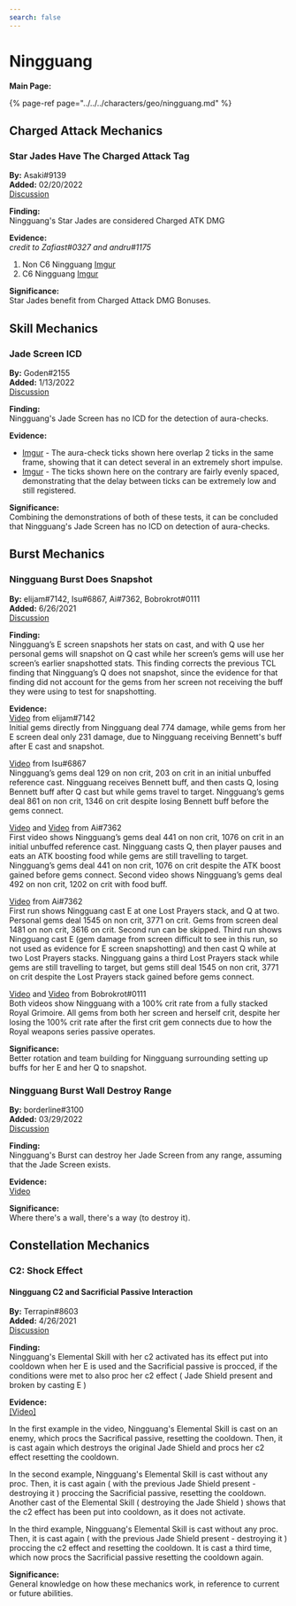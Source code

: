```yaml
---
search: false
---
```


# Ningguang

**Main Page:**

{% page-ref page="../../../characters/geo/ningguang.md" %}

## Charged Attack Mechanics

### Star Jades Have The Charged Attack Tag  
**By:** Asaki\#9139  
**Added:** 02/20/2022  
[Discussion](https://tickettool.xyz/direct?url=https://cdn.discordapp.com/attachments/940671732979757087/945067939927826443/transcript-star-jades-have-ca-tag.html)  

**Finding:**   
Ningguang's Star Jades are considered Charged ATK DMG  

**Evidence:**    
*credit to Zafiast\#0327 and andru\#1175*   
1) Non C6 Ningguang [Imgur](https://imgur.com/gallery/fMo7va7)  
2) C6 Ningguang [Imgur](https://imgur.com/62azWJq)  

**Significance:**  
Star Jades benefit from Charged Attack DMG Bonuses.

## Skill Mechanics

### Jade Screen ICD
**By:** Goden\#2155  
**Added:** 1/13/2022  
[Discussion](https://tickettool.xyz/direct?url=https://cdn.discordapp.com/attachments/929477312284618822/931062924217315359/transcript-jade-screen-icd.html)

**Finding:**  
Ningguang's Jade Screen has no ICD for the detection of aura-checks.

**Evidence:** 
* [Imgur](https://imgur.com/a/fP9lMU8) - The aura-check ticks shown here overlap 2 ticks in the same frame, showing that it can detect several in an extremely short impulse.
* [Imgur](https://imgur.com/a/sgoXz0X) - The ticks shown here on the contrary are fairly evenly spaced, demonstrating that the delay between ticks can be extremely low and still registered.

**Significance:**  
Combining the demonstrations of both of these tests, it can be concluded that Ningguang's Jade Screen has no ICD on detection of aura-checks.

## Burst Mechanics

### Ningguang Burst Does Snapshot

**By:** elijam\#7142, Isu\#6867, Ai\#7362, Bobrokrot\#0111  
**Added:** 6/26/2021  
[Discussion](https://tickettool.xyz/direct?url=https://cdn.discordapp.com/attachments/857491520109543444/858198283566186516/transcript-ningguang-e-q-snapshot.html)

**Finding:**  
Ningguang’s E screen snapshots her stats on cast, and with Q use her personal gems will snapshot on Q cast while her screen’s gems will use her screen’s earlier snapshotted stats. This finding corrects the previous TCL finding that Ningguang’s Q does not snapshot, since the evidence for that finding did not account for the gems from her screen not receiving the buff they were using to test for snapshotting. 

**Evidence:**  
[Video](https://www.youtube.com/watch?v=L7c4zvk6wXs) from elijam\#7142  
Initial gems directly from Ningguang deal 774 damage, while gems from her E screen deal only 231 damage, due to Ningguang receiving Bennett's buff after E cast and snapshot.

[Video](https://www.youtube.com/watch?v=ocjfZ22VcHk) from Isu\#6867  
Ningguang’s gems deal 129 on non crit, 203 on crit in an initial unbuffed reference cast. Ningguang receives Bennett buff, and then casts Q, losing Bennett buff after Q cast but while gems travel to target. Ningguang’s gems deal 861 on non crit, 1346 on crit despite losing Bennett buff before the gems connect. 

[Video](https://www.youtube.com/watch?v=-xph9HrOD5U) and [Video](https://www.youtube.com/watch?v=nowih1jXLpw) from Ai\#7362  
First video shows Ningguang’s gems deal 441 on non crit, 1076 on crit in an initial unbuffed reference cast. Ningguang casts Q, then player pauses and eats an ATK boosting food while gems are still travelling to target. Ningguang’s gems deal 441 on non crit, 1076 on crit despite the ATK boost gained before gems connect. Second video shows Ningguang’s gems deal 492 on non crit, 1202 on crit with food buff. 

[Video](https://www.youtube.com/watch?v=ROCJxmSsovM) from Ai\#7362  
First run shows Ningguang cast E at one Lost Prayers stack, and Q at two. Personal gems deal 1545 on non crit, 3771 on crit. Gems from screen deal 1481 on non crit, 3616 on crit. Second run can be skipped. Third run shows Ningguang cast E (gem damage from screen difficult to see in this run, so not used as evidence for E screen snapshotting) and then cast Q while at two Lost Prayers stacks. Ningguang gains a third Lost Prayers stack while gems are still travelling to target, but gems still deal 1545 on non crit, 3771 on crit despite the Lost Prayers stack gained before gems connect. 

[Video](https://www.youtube.com/watch?v=pUenM2hrNLI) and [Video](https://www.youtube.com/watch?v=GRDh0k7wF6U) from Bobrokrot\#0111  
Both videos show Ningguang with a 100% crit rate from a fully stacked Royal Grimoire. All gems from both her screen and herself crit, despite her losing the 100% crit rate after the first crit gem connects due to how the Royal weapons series passive operates. 

**Significance:**  
Better rotation and team building for Ningguang surrounding setting up buffs for her E and her Q to snapshot.

### Ningguang Burst Wall Destroy Range
**By:** borderline\#3100  
**Added:** 03/29/2022  
[Discussion](https://tickettool.xyz/direct?url=https://cdn.discordapp.com/attachments/945097851195777054/958507759026982932/transcript-ning-burst-wall-destroy-range.html)  

**Finding:**  
Ningguang's Burst can destroy her Jade Screen from any range, assuming that the Jade Screen exists.  

**Evidence:**  
[Video](https://youtu.be/6w9Juht5doU)  

**Significance:**  
Where there's a wall, there's a way \(to destroy it\).  

## Constellation Mechanics

### C2: Shock Effect

#### Ningguang C2 and Sacrificial Passive Interaction

**By:** Terrapin\#8603  
**Added:** 4/26/2021  
[Discussion](https://tickettool.xyz/direct?url=https://cdn.discordapp.com/attachments/836144484189732905/836630945624752189/transcript-ningguang-e-reset-c2-sacrificial-weapon.html)

**Finding:**  
Ningguang's Elemental Skill with her c2 activated has its effect put into cooldown when her E is used and the Sacrificial passive is procced, if the conditions were met to also proc her c2 effect \( Jade Shield present and broken by casting E \)

**Evidence:**  
[\[Video\]](https://www.youtube.com/watch?v=xyRlbb1E4Ew)

In the first example in the video, Ningguang's Elemental Skill is cast on an enemy, which procs the Sacrifical passive, resetting the cooldown. Then, it is cast again which destroys the original Jade Shield and procs her c2 effect resetting the cooldown.

In the second example, Ningguang's Elemental Skill is cast without any proc. Then, it is cast again \( with the previous Jade Shield present - destroying it \) proccing the Sacrificial passive, resetting the cooldown. Another cast of the Elemental Skill \( destroying the Jade Shield \) shows that the c2 effect has been put into cooldown, as it does not activate.

In the third example, Ningguang's Elemental Skill is cast without any proc. Then, it is cast again \( with the previous Jade Shield present - destroying it \) proccing the c2 effect and resetting the cooldown. It is cast a third time, which now procs the Sacrificial passive resetting the cooldown again.

**Significance:**  
General knowledge on how these mechanics work, in reference to current or future abilities.

